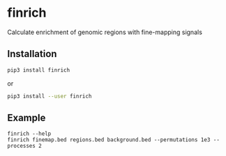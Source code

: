 # finrich

Calculate enrichment of genomic regions with fine-mapping signals

## Installation

```sh
pip3 install finrich
```
or
```sh
pip3 install --user finrich
```

## Example
```
finrich --help
finrich finemap.bed regions.bed background.bed --permutations 1e3 --processes 2
```
